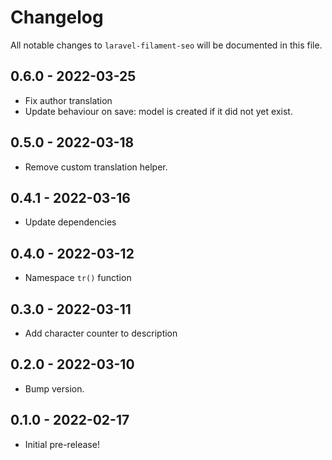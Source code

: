 # Changelog

All notable changes to `laravel-filament-seo` will be documented in this file.

## 0.6.0 - 2022-03-25

- Fix author translation
- Update behaviour on save: model is created if it did not yet exist.

## 0.5.0 - 2022-03-18

- Remove custom translation helper.

## 0.4.1 - 2022-03-16

- Update dependencies

## 0.4.0 - 2022-03-12

- Namespace `tr()` function

## 0.3.0 - 2022-03-11

- Add character counter to description

## 0.2.0 - 2022-03-10

- Bump version.

## 0.1.0 - 2022-02-17

- Initial pre-release!
